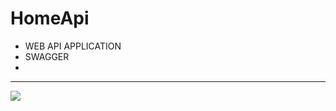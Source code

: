 # HomeApi
 - WEB API APPLICATION
 - SWAGGER
 -
 ---
 ![](https://cloud.githubusercontent.com/assets/829059/9216039/82be51cc-40f6-11e5-88f5-f0cbd07bcc39.png)
 

